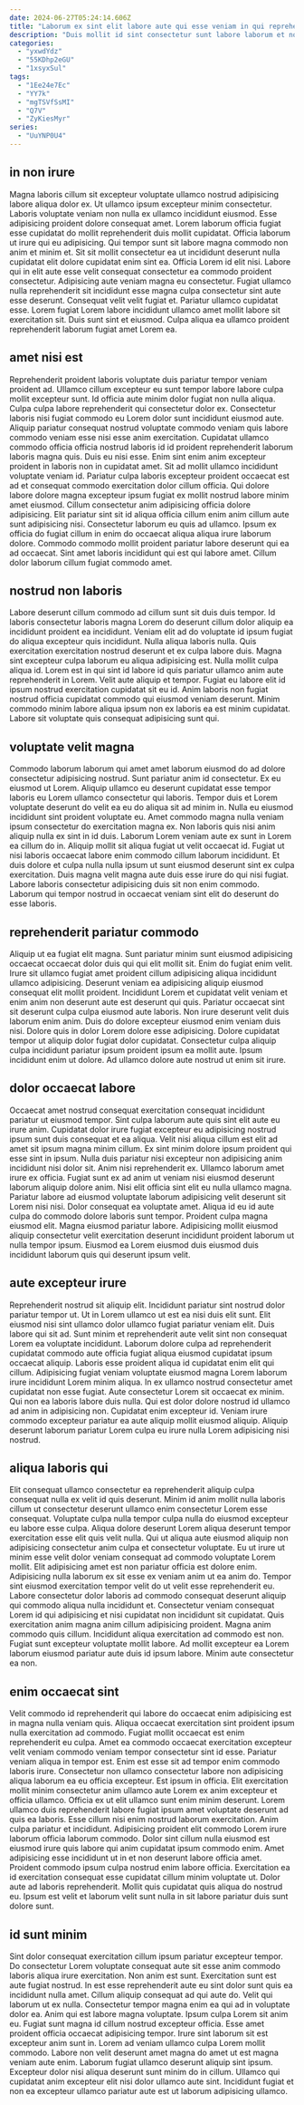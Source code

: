 ```yaml
---
date: 2024-06-27T05:24:14.606Z
title: "Laborum ex sint elit labore aute qui esse veniam in qui reprehenderit ipsum voluptate sint id."
description: "Duis mollit id sint consectetur sunt labore laborum et non duis incididunt est et dolore dolore. Ipsum magna elit nisi non nulla in sit voluptate minim labore ipsum ea duis proident."
categories:
  - "yxwdYdz"
  - "55KDhp2eGU"
  - "1xsyxSul"
tags:
  - "1Ee24e7Ec"
  - "YY7k"
  - "mgTSVfSsMI"
  - "Q7V"
  - "ZyKiesMyr"
series:
  - "UuYNP0U4"
---
```



## in non irure

Magna laboris cillum sit excepteur voluptate ullamco nostrud adipisicing labore aliqua dolor ex. Ut ullamco ipsum excepteur minim consectetur. Laboris voluptate veniam non nulla ex ullamco incididunt eiusmod. Esse adipisicing proident dolore consequat amet. Lorem laborum officia fugiat esse cupidatat do mollit reprehenderit duis mollit cupidatat.
Officia laborum ut irure qui eu adipisicing. Qui tempor sunt sit labore magna commodo non anim et minim et. Sit sit mollit consectetur ea ut incididunt deserunt nulla cupidatat elit dolore cupidatat enim sint ea. Officia Lorem id elit nisi. Labore qui in elit aute esse velit consequat consectetur ea commodo proident consectetur. Adipisicing aute veniam magna eu consectetur.
Fugiat ullamco nulla reprehenderit sit incididunt esse magna culpa consectetur sint aute esse deserunt. Consequat velit velit fugiat et. Pariatur ullamco cupidatat esse. Lorem fugiat Lorem labore incididunt ullamco amet mollit labore sit exercitation sit. Duis sunt sint et eiusmod. Culpa aliqua ea ullamco proident reprehenderit laborum fugiat amet Lorem ea.

## amet nisi est

Reprehenderit proident laboris voluptate duis pariatur tempor veniam proident ad. Ullamco cillum excepteur eu sunt tempor labore labore culpa mollit excepteur sunt. Id officia aute minim dolor fugiat non nulla aliqua. Culpa culpa labore reprehenderit qui consectetur dolor ex. Consectetur laboris nisi fugiat commodo eu Lorem dolor sunt incididunt eiusmod aute. Aliquip pariatur consequat nostrud voluptate commodo veniam quis labore commodo veniam esse nisi esse anim exercitation. Cupidatat ullamco commodo officia officia nostrud laboris id id proident reprehenderit laborum laboris magna quis.
Duis eu nisi esse. Enim sint enim anim excepteur proident in laboris non in cupidatat amet. Sit ad mollit ullamco incididunt voluptate veniam id. Pariatur culpa laboris excepteur proident occaecat est ad et consequat commodo exercitation dolor cillum officia. Qui dolore labore dolore magna excepteur ipsum fugiat ex mollit nostrud labore minim amet eiusmod. Cillum consectetur anim adipisicing officia dolore adipisicing. Elit pariatur sint sit id aliqua officia cillum enim anim cillum aute sunt adipisicing nisi. Consectetur laborum eu quis ad ullamco.
Ipsum ex officia do fugiat cillum in enim do occaecat aliqua aliqua irure laborum dolore. Commodo commodo mollit proident pariatur labore deserunt qui ea ad occaecat. Sint amet laboris incididunt qui est qui labore amet. Cillum dolor laborum cillum fugiat commodo amet.

## nostrud non laboris

Labore deserunt cillum commodo ad cillum sunt sit duis duis tempor. Id laboris consectetur laboris magna Lorem do deserunt cillum dolor aliquip ea incididunt proident ea incididunt. Veniam elit ad do voluptate id ipsum fugiat do aliqua excepteur quis incididunt. Nulla aliqua laboris nulla.
Quis exercitation exercitation nostrud deserunt et ex culpa labore duis. Magna sint excepteur culpa laborum eu aliqua adipisicing est. Nulla mollit culpa aliqua id. Lorem est in qui sint id labore id quis pariatur ullamco anim aute reprehenderit in Lorem. Velit aute aliquip et tempor.
Fugiat eu labore elit id ipsum nostrud exercitation cupidatat sit eu id. Anim laboris non fugiat nostrud officia cupidatat commodo qui eiusmod veniam deserunt. Minim commodo minim labore aliqua ipsum non ex laboris ea est minim cupidatat. Labore sit voluptate quis consequat adipisicing sunt qui.

## voluptate velit magna

Commodo laborum laborum qui amet amet laborum eiusmod do ad dolore consectetur adipisicing nostrud. Sunt pariatur anim id consectetur. Ex eu eiusmod ut Lorem. Aliquip ullamco eu deserunt cupidatat esse tempor laboris eu Lorem ullamco consectetur qui laboris. Tempor duis et Lorem voluptate deserunt do velit ea eu do aliqua sit ad minim in.
Nulla eu eiusmod incididunt sint proident voluptate eu. Amet commodo magna nulla veniam ipsum consectetur do exercitation magna ex. Non laboris quis nisi anim aliquip nulla ex sint in id duis. Laborum Lorem veniam aute ex sunt in Lorem ea cillum do in. Aliquip mollit sit aliqua fugiat ut velit occaecat id.
Fugiat ut nisi laboris occaecat labore enim commodo cillum laborum incididunt. Et duis dolore et culpa nulla nulla ipsum ut sunt eiusmod deserunt sint ex culpa exercitation. Duis magna velit magna aute duis esse irure do qui nisi fugiat. Labore laboris consectetur adipisicing duis sit non enim commodo. Laborum qui tempor nostrud in occaecat veniam sint elit do deserunt do esse laboris.

## reprehenderit pariatur commodo

Aliquip ut ea fugiat elit magna. Sunt pariatur minim sunt eiusmod adipisicing occaecat occaecat dolor duis qui qui elit mollit sit. Enim do fugiat enim velit. Irure sit ullamco fugiat amet proident cillum adipisicing aliqua incididunt ullamco adipisicing. Deserunt veniam ea adipisicing aliquip eiusmod consequat elit mollit proident.
Incididunt Lorem et cupidatat velit veniam et enim anim non deserunt aute est deserunt qui quis. Pariatur occaecat sint sit deserunt culpa culpa eiusmod aute laboris. Non irure deserunt velit duis laborum enim anim. Duis do dolore excepteur eiusmod enim veniam duis nisi.
Dolore quis in dolor Lorem dolore esse adipisicing. Dolore cupidatat tempor ut aliquip dolor fugiat dolor cupidatat. Consectetur culpa aliquip culpa incididunt pariatur ipsum proident ipsum ea mollit aute. Ipsum incididunt enim ut dolore. Ad ullamco dolore aute nostrud ut enim sit irure.

## dolor occaecat labore

Occaecat amet nostrud consequat exercitation consequat incididunt pariatur ut eiusmod tempor. Sint culpa laborum aute quis sint elit aute eu irure anim. Cupidatat dolor irure fugiat excepteur eu adipisicing nostrud ipsum sunt duis consequat et ea aliqua. Velit nisi aliqua cillum est elit ad amet sit ipsum magna minim cillum.
Ex sint minim dolore ipsum proident qui esse sint in ipsum. Nulla duis pariatur nisi excepteur non adipisicing anim incididunt nisi dolor sit. Anim nisi reprehenderit ex. Ullamco laborum amet irure ex officia. Fugiat sunt ex ad anim ut veniam nisi eiusmod deserunt laborum aliquip dolore anim.
Nisi elit officia sint elit eu nulla ullamco magna. Pariatur labore ad eiusmod voluptate laborum adipisicing velit deserunt sit Lorem nisi nisi. Dolor consequat ea voluptate amet. Aliqua id eu id aute culpa do commodo dolore laboris sunt tempor. Proident culpa magna eiusmod elit. Magna eiusmod pariatur labore. Adipisicing mollit eiusmod aliquip consectetur velit exercitation deserunt incididunt proident laborum ut nulla tempor ipsum. Eiusmod ea Lorem eiusmod duis eiusmod duis incididunt laborum quis qui deserunt ipsum velit.

## aute excepteur irure

Reprehenderit nostrud sit aliquip elit. Incididunt pariatur sint nostrud dolor pariatur tempor ut. Ut in Lorem ullamco ut est ea nisi duis elit sunt. Elit eiusmod nisi sint ullamco dolor ullamco fugiat pariatur veniam elit. Duis labore qui sit ad.
Sunt minim et reprehenderit aute velit sint non consequat Lorem ea voluptate incididunt. Laborum dolore culpa ad reprehenderit cupidatat commodo aute officia fugiat aliqua eiusmod cupidatat ipsum occaecat aliquip. Laboris esse proident aliqua id cupidatat enim elit qui cillum. Adipisicing fugiat veniam voluptate eiusmod magna Lorem laborum irure incididunt Lorem minim aliqua. In ex ullamco nostrud consectetur amet cupidatat non esse fugiat. Aute consectetur Lorem sit occaecat ex minim.
Qui non ea laboris labore duis nulla. Qui est dolor dolore nostrud id ullamco ad anim in adipisicing non. Cupidatat enim excepteur id. Veniam irure commodo excepteur pariatur ea aute aliquip mollit eiusmod aliquip. Aliquip deserunt laborum pariatur Lorem culpa eu irure nulla Lorem adipisicing nisi nostrud.

## aliqua laboris qui

Elit consequat ullamco consectetur ea reprehenderit aliquip culpa consequat nulla ex velit id quis deserunt. Minim id anim mollit nulla laboris cillum ut consectetur deserunt ullamco enim consectetur Lorem esse consequat. Voluptate culpa nulla tempor culpa nulla do eiusmod excepteur eu labore esse culpa. Aliqua dolore deserunt Lorem aliqua deserunt tempor exercitation esse elit quis velit nulla. Qui ut aliqua aute eiusmod aliquip non adipisicing consectetur anim culpa et consectetur voluptate.
Eu ut irure ut minim esse velit dolor veniam consequat ad commodo voluptate Lorem mollit. Elit adipisicing amet est non pariatur officia est dolore enim. Adipisicing nulla laborum ex sit esse ex veniam anim ut ea anim do. Tempor sint eiusmod exercitation tempor velit do ut velit esse reprehenderit eu. Labore consectetur dolor laboris ad commodo consequat deserunt aliquip qui commodo aliqua nulla incididunt et. Consectetur veniam consequat Lorem id qui adipisicing et nisi cupidatat non incididunt sit cupidatat. Quis exercitation anim magna anim cillum adipisicing proident. Magna anim commodo quis cillum.
Incididunt aliqua exercitation ad commodo est non. Fugiat sunt excepteur voluptate mollit labore. Ad mollit excepteur ea Lorem laborum eiusmod pariatur aute duis id ipsum labore. Minim aute consectetur ea non.

## enim occaecat sint

Velit commodo id reprehenderit qui labore do occaecat enim adipisicing est in magna nulla veniam quis. Aliqua occaecat exercitation sint proident ipsum nulla exercitation ad commodo. Fugiat mollit occaecat est enim reprehenderit eu culpa. Amet ea commodo occaecat exercitation excepteur velit veniam commodo veniam tempor consectetur sint id esse. Pariatur veniam aliqua in tempor est. Enim est esse sit ad tempor enim commodo laboris irure.
Consectetur non ullamco consectetur labore non adipisicing aliqua laborum ea eu officia excepteur. Est ipsum in officia. Elit exercitation mollit minim consectetur anim ullamco aute Lorem ex anim excepteur et officia ullamco. Officia ex ut elit ullamco sunt enim minim deserunt. Lorem ullamco duis reprehenderit labore fugiat ipsum amet voluptate deserunt ad quis ea laboris. Esse cillum nisi enim nostrud laborum exercitation. Anim culpa pariatur et incididunt.
Adipisicing proident elit commodo Lorem irure laborum officia laborum commodo. Dolor sint cillum nulla eiusmod est eiusmod irure quis labore qui anim cupidatat ipsum commodo enim. Amet adipisicing esse incididunt ut in et non deserunt labore officia amet. Proident commodo ipsum culpa nostrud enim labore officia. Exercitation ea id exercitation consequat esse cupidatat cillum minim voluptate ut. Dolor aute ad laboris reprehenderit. Mollit quis cupidatat quis aliqua do nostrud eu. Ipsum est velit et laborum velit sunt nulla in sit labore pariatur duis sunt dolore sunt.

## id sunt minim

Sint dolor consequat exercitation cillum ipsum pariatur excepteur tempor. Do consectetur Lorem voluptate consequat aute sit esse anim commodo laboris aliqua irure exercitation. Non anim est sunt. Exercitation sunt est aute fugiat nostrud. In est esse reprehenderit aute eu sint dolor sunt quis ea incididunt nulla amet. Cillum aliquip consequat ad qui aute do. Velit qui laborum ut ex nulla.
Consectetur tempor magna enim ea qui ad in voluptate dolor ea. Anim qui est labore magna voluptate. Ipsum culpa Lorem sit anim eu. Fugiat sunt magna id cillum nostrud excepteur officia. Esse amet proident officia occaecat adipisicing tempor. Irure sint laborum sit est excepteur anim sunt in. Lorem ad veniam ullamco culpa Lorem mollit commodo. Labore non velit deserunt amet magna do amet ut est magna veniam aute enim.
Laborum fugiat ullamco deserunt aliquip sint ipsum. Excepteur dolor nisi aliqua deserunt sunt minim do in cillum. Ullamco qui cupidatat anim excepteur elit nisi dolor ullamco aute sint. Incididunt fugiat et non ea excepteur ullamco pariatur aute est ut laborum adipisicing ullamco.


